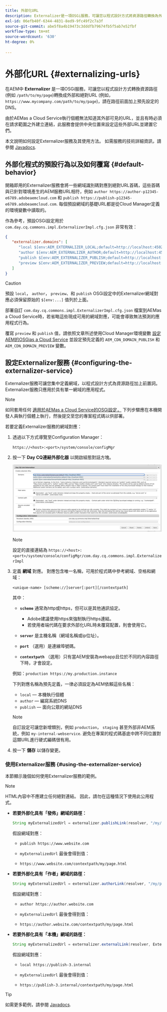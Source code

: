 ```yaml
---
title: 外部化URL
description: Externalizer是一項OSGi服務，可讓您以程式設計方式將資源路徑轉換為外部和絕對URL。
exl-id: 06efb40f-6344-4831-8ed9-9fc49f2c7a3f
source-git-commit: abe5f8a4b19473c3dddfb79674fb5f5ab7e52fbf
workflow-type: tm+mt
source-wordcount: '630'
ht-degree: 0%

---
```


# 外部化URL {#externalizing-urls}

在AEM中 **Externalizer** 是一項OSGi服務，可讓您以程式設計方式轉換資源路徑(例如 `/path/to/my/page`)轉換成外部和絕對URL (例如， `https://www.mycompany.com/path/to/my/page`)，請在路徑前面加上預先設定的DNS。

由於AEMas a Cloud Service執行個體無法知道其外部可見的URL，並且有時必須在請求範圍之外建立連結，此服務會提供中央位置來設定這些外部URL並建置它們。

本文說明如何設定Externalizer服務及其使用方法。 如需服務的技術詳細資訊，請參閱 [Javadocs](https://www.adobe.io/experience-manager/reference-materials/cloud-service/javadoc/com/day/cq/commons/Externalizer.html).

## 外部化程式的預設行為以及如何覆寫 {#default-behavior}

開箱即用的Externalizer服務會將一些網域識別碼對應到絕對URL首碼，這些首碼與已針對環境產生的AEM服務URL相符，例如 `author https://author-p12345-e6789.adobeaemcloud.com` 和 `publish https://publish-p12345-e6789.adobeaemcloud.com`. 每個預設網域的基礎URL都是從Cloud Manager定義的環境變數中讀取的。

作為參考，預設OSGi設定用於 `com.day.cq.commons.impl.ExternalizerImpl.cfg.json` 非常有效：

```json
{
   "externalizer.domains": [
      "local $[env:AEM_EXTERNALIZER_LOCAL;default=http://localhost:4502]",
      "author $[env:AEM_EXTERNALIZER_AUTHOR;default=http://localhost:4502]",
      "publish $[env:AEM_EXTERNALIZER_PUBLISH;default=http://localhost:4503]",
      "preview $[env:AEM_EXTERNALIZER_PREVIEW;default=http://localhost:4503]"
   ]
}
```

>[!CAUTION]
>
>預設 `local`， `author`， `preview`、和 `publish` OSGi設定中的Externalizer網域對應必須保留原始的 `$[env:...]` 值列於上面。
>
>部署自訂 `com.day.cq.commons.impl.ExternalizerImpl.cfg.json` 檔案到AEMas a Cloud Service時，若省略這些現成可用的網域對應，可能會導致無法預測的應用程式行為。

覆寫 `preview` 和 `publish` 值，請依照文章所述使用Cloud Manager環境變數 [設定AEM的OSGias a Cloud Service](/help/implementing/deploying/configuring-osgi.md#cloud-manager-api-format-for-setting-properties) 並設定預先定義的 `AEM_CDN_DOMAIN_PUBLISH` 和 `AEM_CDN_DOMAIN_PREVIEW` 變數。

## 設定Externalizer服務 {#configuring-the-externalizer-service}

Externalizer服務可讓您集中定義網域，以程式設計方式為資源路徑加上前置詞。 Externalizer服務只應用於具有單一網域的應用程式。

>[!NOTE]
>
>如同套用任何 [適用於AEMas a Cloud Service的OSGi設定，](/help/implementing/deploying/overview.md#osgi-configuration) 下列步驟應在本機開發人員執行個體上執行，然後提交至您的專案程式碼以供部署。

若要定義Externalizer服務的網域對應：

1. 透過以下方式導覽至Configuration Manager：

   `https://<host>:<port>/system/console/configMgr`

1. 按一下 **Day CQ連結外部化器** 以開啟組態對話方塊。

   ![外部化器OSGi設定](./assets/externalizer-osgi.png)

   >[!NOTE]
   >
   >設定的直接連結為 `https://<host>:<port>/system/console/configMgr/com.day.cq.commons.impl.ExternalizerImpl`

1. 定義 **網域** 對應。 對應包含唯一名稱，可用於程式碼中參考網域、空格和網域：

   `<unique-name> [scheme://]server[:port][/contextpath]`

   其中：

   * **`scheme`** 通常為http或https，但可以是其他通訊協定。

      * Adobe建議使用https來強制執行https連結。
      * 若使用者端代碼在要求外部化URL時未覆寫配置，則會使用它。

   * **`server`** 是主機名稱（網域名稱或ip位址）。
   * **`port`** （選用）是連線埠號碼。
   * **`contextpath`** （選用）只有當AEM安裝為webapp且位於不同的內容路徑下時，才會設定。

   例如：`production https://my.production.instance`

   下列對應名稱為預先定義，一律必須設定為AEM依賴這些名稱：

   * `local`  — 本機執行個體
   * `author`  — 編寫系統DNS
   * `publish`  — 面向公眾的網站DNS

   >[!NOTE]
   >
   >自訂設定可讓您新增類別，例如 `production`， `staging` 甚至外部非AEM系統，例如 `my-internal-webservice`. 避免在專案的程式碼基底中跨不同位置對這類URL進行硬式編碼很有用。

1. 按一下 **儲存** 以儲存變更。

### 使用Externalizer服務 {#using-the-externalizer-service}

本節顯示幾個如何使用Externalizer服務的範例。

>[!NOTE]
>
>HTML內容中不應建立任何絕對連結。 因此，請勿在這種情況下使用此公用程式。

* **若要外部化具有「發佈」網域的路徑：**

  ```java
  String myExternalizedUrl = externalizer.publishLink(resolver, "/my/page") + ".html";
  ```

  假設網域對應：

   * `publish https://www.website.com`

   * `myExternalizedUrl` 最後會得到值：

   * `https://www.website.com/contextpath/my/page.html`

* **若要外部化具有「作者」網域的路徑：**

  ```java
  String myExternalizedUrl = externalizer.authorLink(resolver, "/my/page") + ".html";
  ```

  假設網域對應：

   * `author https://author.website.com`

   * `myExternalizedUrl` 最後會得到值：

   * `https://author.website.com/contextpath/my/page.html`

* **若要外部化具有「本機」網域的路徑：**

  ```java
  String myExternalizedUrl = externalizer.externalLink(resolver, Externalizer.LOCAL, "/my/page") + ".html";
  ```

  假設網域對應：

   * `local https://publish-3.internal`

   * `myExternalizedUrl` 最後會得到值：

   * `https://publish-3.internal/contextpath/my/page.html`

>[!TIP]
>
>如需更多範例，請參閱 [Javadocs](https://www.adobe.io/experience-manager/reference-materials/cloud-service/javadoc/com/day/cq/commons/Externalizer.html).
